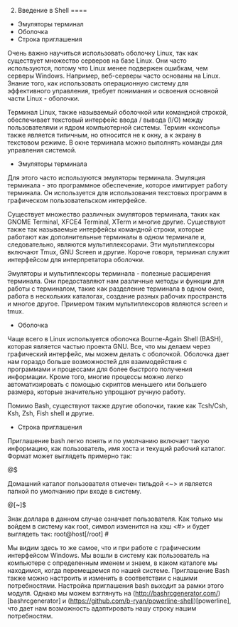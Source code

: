 2. Введение в Shell
==== 
* Эмуляторы терминал   
* Оболочка
* Cтрока приглашения

Очень важно научиться использовать оболочку Linux, так как существует множество серверов на базе Linux. Они часто используются, потому что Linux менее подвержен ошибкам, чем серверы Windows. Например, веб-серверы часто основаны на Linux. Знание того, как использовать операционную систему для эффективного управления, требует понимания и освоения основной части Linux - оболочки.

Терминал Linux, также называемый оболочкой или командной строкой, обеспечивает текстовый интерфейс ввода / вывода (I/O) между пользователями и ядром компьютерной системы. Термин «консоль» также является типичным, но относится не к окну, а к экрану в текстовом режиме. В окне терминала можно выполнять команды для управления системой.

- Эмуляторы терминала

Для этого часто используются эмуляторы терминала. Эмуляция терминала - это программное обеспечение, которое имитирует работу терминала. Он используется для использования текстовых программ в графическом пользовательском интерфейсе.

Существует множество различных эмуляторов терминала, таких как GNOME Terminal, XFCE4 Terminal, XTerm и многие другие. Существуют также так называемые интерфейсы командной строки, которые работают как дополнительные терминалы в одном терминале и, следовательно, являются мультиплексорами. Эти мультиплексоры включают Tmux, GNU Screen и другие. Короче говоря, терминал служит интерфейсом для интерпретатора оболочки.

Эмуляторы и мультиплексоры терминала - полезные расширения терминала. Они предоставляют нам различные методы и функции для работы с терминалом, такие как разделение терминала в одном окне, работа в нескольких каталогах, создание разных рабочих пространств и многое другое. Примером таким мультиплексоров являются screen и tmux.

- Оболочка

Чаще всего в Linux используется оболочка Bourne-Again Shell (BASH), которая является частью проекта GNU. Все, что мы делаем через графический интерфейс, мы можем делать с оболочкой. Оболочка дает нам гораздо больше возможностей для взаимодействия с программами и процессами для более быстрого получения информации. Кроме того, многие процессы можно легко автоматизировать с помощью скриптов меньшего или большего размера, которые значительно упрощают ручную работу.

Помимо Bash, существуют также другие оболочки, такие как Tcsh/Csh, Ksh, Zsh, Fish shell и другие.

- Cтрока приглашения

Приглашение bash легко понять и по умолчанию включает такую информацию, как пользователь, имя хоста и текущий рабочий каталог. Формат может выглядеть примерно так:

<username>@<hostname><current working directory>$

Домашний каталог пользователя отмечен тильдой <~> и является папкой по умолчанию при входе в систему.

<username>@<hostname>[~]$

Знак доллара в данном случае означает пользователя. Как только мы войдем в систему как root, символ изменится на хэш <#> и будет выглядеть так:
root@host[/root] #

Мы видим здесь то же самое, что и при работе с графическим интерфейсом Windows. Мы вошли в систему как пользователь на компьютере с определенным именем и знаем, в каком каталоге мы находимся, когда перемещаемся по нашей системе. Приглашение Bash также можно настроить и изменить в соответствии с нашими потребностями. Настройка приглашения bash выходит за рамки этого модуля. Однако мы можем взглянуть на (http://bashrcgenerator.com/)[bashrcgenerator] и (https://github.com/b-ryan/powerline-shell)[powerline], что дает нам возможность адаптировать нашу строку нашим потребностям.
